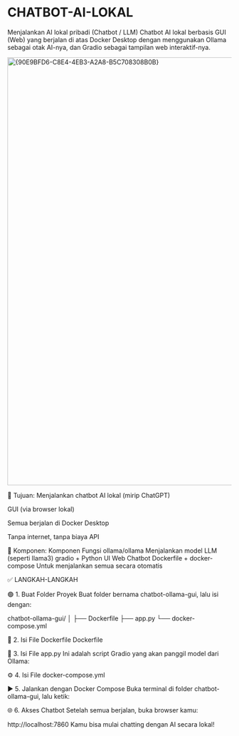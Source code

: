 # CHATBOT-AI-LOKAL
Menjalankan AI lokal pribadi (Chatbot / LLM)
Chatbot AI lokal berbasis GUI (Web) yang berjalan di atas Docker Desktop dengan menggunakan Ollama sebagai otak AI-nya, dan Gradio sebagai tampilan web interaktif-nya.

<img width="960" alt="{90E9BFD6-C8E4-4EB3-A2A8-B5C708308B0B}" src="https://github.com/user-attachments/assets/1712f82e-4b8d-4e06-96b9-e451218782a3" />


🎯 Tujuan:
Menjalankan chatbot AI lokal (mirip ChatGPT)

GUI (via browser lokal)

Semua berjalan di Docker Desktop

Tanpa internet, tanpa biaya API

🔧 Komponen:
Komponen	Fungsi
ollama/ollama	Menjalankan model LLM (seperti llama3)
gradio + Python	UI Web Chatbot
Dockerfile + docker-compose	Untuk menjalankan semua secara otomatis

✅ LANGKAH-LANGKAH

🟢 1. Buat Folder Proyek
Buat folder bernama chatbot-ollama-gui, lalu isi dengan:

chatbot-ollama-gui/
│
├── Dockerfile
├── app.py
└── docker-compose.yml

📄 2. Isi File Dockerfile
Dockerfile

🧠 3. Isi File app.py
Ini adalah script Gradio yang akan panggil model dari Ollama:

⚙️ 4. Isi File docker-compose.yml

▶️ 5. Jalankan dengan Docker Compose
Buka terminal di folder chatbot-ollama-gui, lalu ketik:

🌐 6. Akses Chatbot
Setelah semua berjalan, buka browser kamu:

http://localhost:7860
Kamu bisa mulai chatting dengan AI secara lokal!


